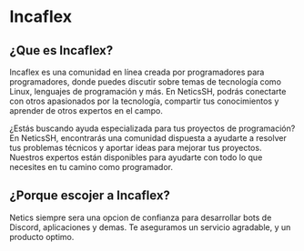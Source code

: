 # Incaflex
## ¿Que es Incaflex?

Incaflex es una comunidad en línea creada por programadores para programadores, donde puedes discutir sobre temas de tecnología como Linux, lenguajes de programación y más. En NeticsSH, podrás conectarte con otros apasionados por la tecnología, compartir tus conocimientos y aprender de otros expertos en el campo.

¿Estás buscando ayuda especializada para tus proyectos de programación? En NeticsSH, encontrarás una comunidad dispuesta a ayudarte a resolver tus problemas técnicos y aportar ideas para mejorar tus proyectos. Nuestros expertos están disponibles para ayudarte con todo lo que necesites en tu camino como programador.

## ¿Porque escojer a Incaflex?
Netics siempre sera una opcion de confianza para desarrollar bots de Discord, aplicaciones y demas. Te aseguramos un servicio agradable, y un producto optimo.

